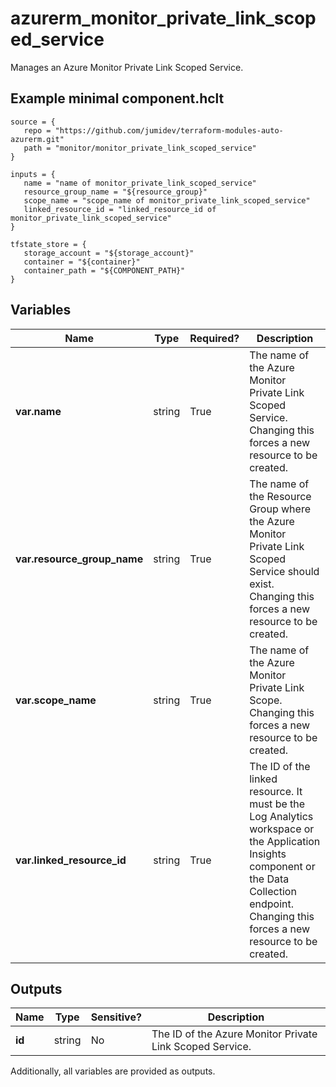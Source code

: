 # azurerm_monitor_private_link_scoped_service

Manages an Azure Monitor Private Link Scoped Service.

## Example minimal component.hclt

```hcl
source = {
   repo = "https://github.com/jumidev/terraform-modules-auto-azurerm.git" 
   path = "monitor/monitor_private_link_scoped_service" 
}

inputs = {
   name = "name of monitor_private_link_scoped_service" 
   resource_group_name = "${resource_group}" 
   scope_name = "scope_name of monitor_private_link_scoped_service" 
   linked_resource_id = "linked_resource_id of monitor_private_link_scoped_service" 
}

tfstate_store = {
   storage_account = "${storage_account}" 
   container = "${container}" 
   container_path = "${COMPONENT_PATH}" 
}

```

## Variables

| Name | Type | Required? |  Description |
| ---- | ---- | --------- |  ----------- |
| **var.name** | string | True | The name of the Azure Monitor Private Link Scoped Service. Changing this forces a new resource to be created. | 
| **var.resource_group_name** | string | True | The name of the Resource Group where the Azure Monitor Private Link Scoped Service should exist. Changing this forces a new resource to be created. | 
| **var.scope_name** | string | True | The name of the Azure Monitor Private Link Scope. Changing this forces a new resource to be created. | 
| **var.linked_resource_id** | string | True | The ID of the linked resource. It must be the Log Analytics workspace or the Application Insights component or the Data Collection endpoint. Changing this forces a new resource to be created. | 



## Outputs

| Name | Type | Sensitive? | Description |
| ---- | ---- | --------- | --------- |
| **id** | string | No  | The ID of the Azure Monitor Private Link Scoped Service. | 

Additionally, all variables are provided as outputs.

